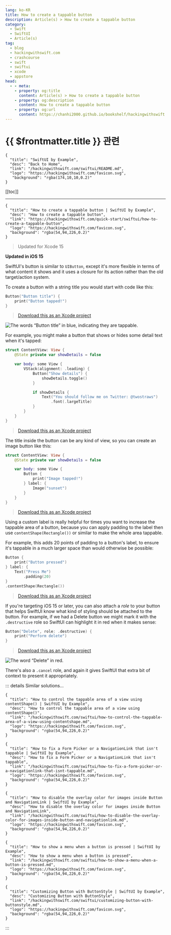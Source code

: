 ```yaml
---
lang: ko-KR
title: How to create a tappable button
description: Article(s) > How to create a tappable button
category:
  - Swift
  - SwiftUI
  - Article(s)
tag: 
  - blog
  - hackingwithswift.com
  - crashcourse
  - swift
  - swiftui
  - xcode
  - appstore
head:
  - - meta:
    - property: og:title
      content: Article(s) > How to create a tappable button
    - property: og:description
      content: How to create a tappable button
    - property: og:url
      content: https://chanhi2000.github.io/bookshelf/hackingwithswift.com/swiftui/how-to-create-a-tappable-button.html
---
```


# {{ $frontmatter.title }} 관련

```component VPCard
{
  "title": "SwiftUI by Example",
  "desc": "Back to Home",
  "link": "/hackingwithswift.com/swiftui/README.md",
  "logo": "https://hackingwithswift.com/favicon.svg",
   "background": "rgba(174,10,10,0.2)"
}
```

[[toc]]

---

```component VPCard
{
  "title": "How to create a tappable button | SwiftUI by Example",
  "desc": "How to create a tappable button",
  "link": "https://hackingwithswift.com/quick-start/swiftui/how-to-create-a-tappable-button",
  "logo": "https://hackingwithswift.com/favicon.svg",
  "background": "rgba(54,94,226,0.2)"
}
```

> Updated for Xcode 15

**Updated in iOS 15**

SwiftUI's button is similar to `UIButton`, except it's more flexible in terms of what content it shows and it uses a closure for its action rather than the old target/action system.

To create a button with a string title you would start with code like this:

```swift
Button("Button title") {
    print("Button tapped!")
}
```

> [<FontIcon icon="fas fa-file-zipper"/>Download this as an Xcode project](https://hackingwithswift.com/files/projects/swiftui/how-to-create-a-tappable-button-1.zip)

![The words “Button title” in blue, indicating they are tappable.](https://hackingwithswift.com/img/books/quick-start/swiftui/how-to-create-a-tappable-button-1~dark.png)

For example, you might make a button that shows or hides some detail text when it's tapped:

```swift
struct ContentView: View {
    @State private var showDetails = false

    var body: some View {
        VStack(alignment: .leading) {
            Button("Show details") {
                showDetails.toggle()
            }

            if showDetails {
                Text("You should follow me on Twitter: @twostraws")
                    .font(.largeTitle)
            }
        }
    }
}
```

> [<FontIcon icon="fas fa-file-zipper"/>Download this as an Xcode project](https://hackingwithswift.com/files/projects/swiftui/how-to-create-a-tappable-button-2.zip)

<VidStack src="https://hackingwithswift.com/img/books/quick-start/swiftui/how-to-create-a-tappable-button-2~dark.mp4" />

The title inside the button can be any kind of view, so you can create an image button like this:

```swift
struct ContentView: View {
    @State private var showDetails = false

    var body: some View {
        Button {
            print("Image tapped!")
        } label: {
            Image("sunset")
        }
    }
}
```

> [<FontIcon icon="fas fa-file-zipper"/>Download this as an Xcode project](https://hackingwithswift.com/files/projects/swiftui/how-to-create-a-tappable-button-3.zip)

<VidStack src="https://hackingwithswift.com/img/books/quick-start/swiftui/how-to-create-a-tappable-button-3~dark.mp4" />

Using a custom label is really helpful for times you want to increase the tappable area of a button, because you can apply padding to the label then use `contentShape(Rectangle())` or similar to make the whole area tappable.

For example, this adds 20 points of padding to a button's label, to ensure it's tappable in a much larger space than would otherwise be possible:

```swift
Button {
    print("Button pressed")
} label: {
    Text("Press Me")
        .padding(20)
}
.contentShape(Rectangle())
```

> [<FontIcon icon="fas fa-file-zipper"/>Download this as an Xcode project](https://hackingwithswift.com/files/projects/swiftui/how-to-create-a-tappable-button-4.zip)

<VidStack src="https://hackingwithswift.com/img/books/quick-start/swiftui/how-to-create-a-tappable-button-4~dark.mp4" />

If you're targeting iOS 15 or later, you can also attach a *role* to your button that helps SwiftUI know what kind of styling should be attached to the button. For example, if we had a Delete button we might mark it with the `.destructive` role so SwiftUI can highlight it in red when it makes sense:

```swift
Button("Delete", role: .destructive) {
    print("Perform delete")
}
```

> [<FontIcon icon="fas fa-file-zipper"/>Download this as an Xcode project](https://hackingwithswift.com/files/projects/swiftui/how-to-create-a-tappable-button-1.zip)

![The word “Delete” in red.](https://hackingwithswift.com/img/books/quick-start/swiftui/how-to-create-a-tappable-button-5~dark.png)

There's also a `.cancel` role, and again it gives SwiftUI that extra bit of context to present it appropriately.

::: details Similar solutions…

```component VPCard
{
  "title": "How to control the tappable area of a view using contentShape() | SwiftUI by Example",
  "desc": "How to control the tappable area of a view using contentShape()",
  "link": "/hackingwithswift.com/swiftui/how-to-control-the-tappable-area-of-a-view-using-contentshape.md",
  "logo": "https://hackingwithswift.com/favicon.svg",
  "background": "rgba(54,94,226,0.2)"
}
```

```component VPCard  
{
  "title": "How to fix a Form Picker or a NavigationLink that isn't tappable | SwiftUI by Example",
  "desc": "How to fix a Form Picker or a NavigationLink that isn't tappable",
  "link": "/hackingwithswift.com/swiftui/how-to-fix-a-form-picker-or-a-navigationlink-that-isnt-tappable.md",
  "logo": "https://hackingwithswift.com/favicon.svg",
  "background": "rgba(54,94,226,0.2)"
}
```

```component VPCard
{
  "title": "How to disable the overlay color for images inside Button and NavigationLink | SwiftUI by Example",
  "desc": "How to disable the overlay color for images inside Button and NavigationLink",
  "link": "/hackingwithswift.com/swiftui/how-to-disable-the-overlay-color-for-images-inside-button-and-navigationlink.md",
  "logo": "https://hackingwithswift.com/favicon.svg",
  "background": "rgba(54,94,226,0.2)"
}
```

```component VPCard
{
  "title": "How to show a menu when a button is pressed | SwiftUI by Example",
  "desc": "How to show a menu when a button is pressed",
  "link": "/hackingwithswift.com/swiftui/how-to-show-a-menu-when-a-button-is-pressed.md",
  "logo": "https://hackingwithswift.com/favicon.svg",
  "background": "rgba(54,94,226,0.2)"
}
```

```component VPCard
{
  "title": "Customizing Button with ButtonStyle | SwiftUI by Example",
  "desc": "Customizing Button with ButtonStyle",
  "link": "/hackingwithswift.com/swiftui/customizing-button-with-buttonstyle.md",
  "logo": "https://hackingwithswift.com/favicon.svg",
  "background": "rgba(54,94,226,0.2)"
}
```

:::

